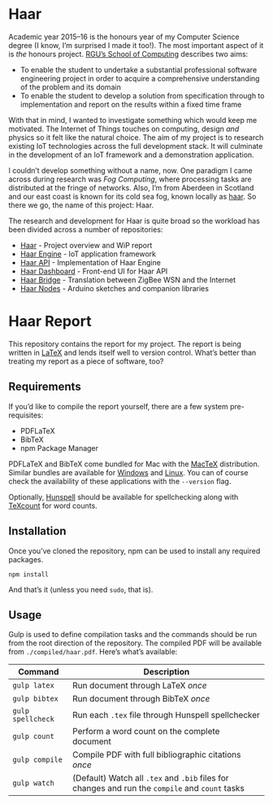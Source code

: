 # Haar
Academic year 2015–16 is the honours year of my Computer Science degree (I know, I’m surprised I made it too!). The most important aspect of it is _the_ honours project. [RGU’s School of Computing](http://www.comp.rgu.ac.uk/about-us/) describes two aims:

- To enable the student to undertake a substantial professional software engineering project in order to acquire a comprehensive understanding of the problem and its domain
- To enable the student to develop a solution from specification through to implementation and report on the results within a fixed time frame

With that in mind, I wanted to investigate something which would keep me motivated. The Internet of Things touches on computing, design _and_ physics so it felt like the natural choice. The aim of my project is to research existing IoT technologies across the full development stack. It will culminate in the development of an IoT framework and a demonstration application.

I couldn’t develop something without a name, now. One paradigm I came across during research was _Fog Computing_, where processing tasks are distributed at the fringe of networks. Also, I’m from Aberdeen in Scotland and our east coast is known for its cold sea fog, known locally as [haar](https://en.wikipedia.org/wiki/Haar_(fog)). So there we go, the name of this project: Haar.

The research and development for Haar is quite broad so the workload has been divided across a number of repositories:
- [Haar](https://github.com/stuartalexwhitehead/haar) - Project overview and WiP report
- [Haar Engine](https://github.com/stuartalexwhitehead/haar-engine) - IoT application framework
- [Haar API](https://github.com/stuartalexwhitehead/haar-api) - Implementation of Haar Engine
- [Haar Dashboard](https://github.com/stuartalexwhitehead/haar-dashboard) - Front-end UI for Haar API
- [Haar Bridge](https://github.com/stuartalexwhitehead/haar-bridge) - Translation between ZigBee WSN and the Internet
- [Haar Nodes](https://github.com/stuartalexwhitehead/haar-nodes) - Arduino sketches and companion libraries

# Haar Report
This repository contains the report for my project. The report is being written in [LaTeX](https://www.latex-project.org/) and lends itself well to version control. What’s better than treating my report as a piece of software, too?

## Requirements
If you’d like to compile the report yourself, there are a few system pre-requisites:

- PDFLaTeX
- BibTeX
- npm Package Manager

PDFLaTeX and BibTeX come bundled for Mac with the [MacTeX](https://tug.org/mactex/) distribution. Similar bundles are available for [Windows](https://www.tug.org/protext/) and [Linux](https://www.tug.org/texlive/). You can of course check the availability of these applications with the `--version` flag.

Optionally, [Hunspell](http://hunspell.sourceforge.net/) should be available for spellchecking along with [TeXcount](http://app.uio.no/ifi/texcount/) for word counts.

## Installation
Once you’ve cloned the repository, npm can be used to install any required packages.

```
npm install
```

And that’s it (unless you need `sudo`, that is).

## Usage
Gulp is used to define compilation tasks and the commands should be run from the root direction of the repository. The compiled PDF will be available from `./compiled/haar.pdf`. Here’s what’s available:

Command           | Description
------------------|------------
`gulp latex`      | Run document through LaTeX _once_
`gulp bibtex`     | Run document through BibTeX _once_
`gulp spellcheck` | Run each `.tex` file through Hunspell spellchecker
`gulp count`      | Perform a word count on the complete document
`gulp compile`    | Compile PDF with full bibliographic citations _once_
`gulp watch`      | (Default) Watch all `.tex` and `.bib` files for changes and run the `compile` and `count` tasks
